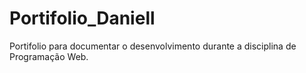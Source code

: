 # Portifolio_Daniell
Portifolio para documentar o desenvolvimento durante a disciplina de Programação Web.
